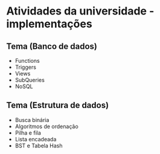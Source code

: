 # Atividades da universidade - implementações

## Tema (Banco de dados)
* Functions
* Triggers
* Views
* SubQueries
* NoSQL

## Tema (Estrutura de dados)
* Busca binária
* Algoritmos de ordenação
* Pilha e fila
* Lista encadeada
* BST e Tabela Hash
